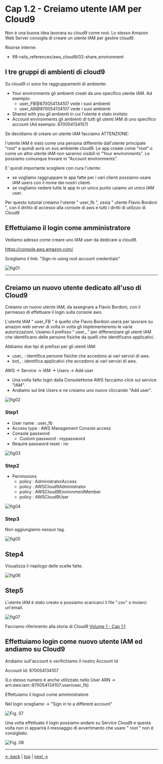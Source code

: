 # <a name="top"></a> Cap 1.2 - Creiamo utente IAM per Cloud9

Non è una buona idea lavorara su cloud9 come root. Lo stesso Amazon Web Server consiglia di creare un utente IAM per gestire cloud9.


Risorse interne:

* 99-rails_references/aws_cloud9/02-share_environment




## I tre gruppi di ambienti di cloud9

Su cloud9 ci sono tre raggruppamenti di ambiente:

- Your environments
    gli ambienti creati da uno specifico utente IAM. Ad esempio:
    - user_FB@870054134107 vede i suoi ambienti
    - user_AB@870054134107 vede i suoi ambienti
- Shared with you
    gli ambienti in cui l'utente è stato invitato
- Account environments
    gli ambienti di tutti gli utenti IAM di uno specifico account (Ad esempio: 870054134107)


Se decidiamo di creare un utente IAM facciamo ATTENZIONE:

l'utente IAM è visto come una persona differente dall'utente principale "root" e quindi avrà un suo ambiente cloud9.
Le app create come "root" o come un altro utente IAM non saranno visibili in "Your environments". Le possiamo comunque trovare in "Account environments".

E' quindi importante scegliere con cura l'utente:

- se vogliamo raggruppare le app fatte per i vari clienti possiamo usare IAM users con il nome dei nostri clienti.
- se vogliamo vedere tutte le app in un unico punto usiamo un unico IAM user. 

Per questo tutorial creiamo l'utente " user_fb ", ossia " utente Flavio Bordoni ", con il diritto di accesso alla console di aws e tutti i diritti di utilizzo di Cloud9




## Effettuiamo il login come amministratore

Vediamo adesso come creare uno IAM user da dedicare a cloud9. 

https://console.aws.amazon.com/

Scegliamo il link: "Sign-in using root account credentials"

![fig01](https://github.com/flaviobordonidev/leanpubabrandnewcms/blob/master/01-base/01-new_app/02_fig01-aws_sign_in_as_root.png)



---
## Creiamo un nuovo utente dedicato all'uso di Cloud9

Creiamo un nuovo utente IAM, da assegnare a Flavio Bordoni, con il permesso di effettuare il login sulla console aws.

L'utente IAM " user_FB " è quello che Flavio Bordoni userà per lavorare su amazon web server di volta in volta gli implementeremo le varie autorizzazioni.
Usiamo il prefisso " user_ " per differenziare gli utenti IAM che identificano delle persone fisiche da quelli che identificano applicativi.

Abbiamo due tipi di prefissi per gli utenti IAM:

- user_ : identifica persone fisiche che accedono ai vari servizi di aws.
- bot_  : identifica applicativi che accedono ai vari servizi di aws.


AWS -> Service -> IAM -> Users -> Add user

- Una volta fatto login dalla ConsoleHome AWS faccaimo click sul service "IAM". 
- Andiamo sul link Users e ne creiamo uno nuovo cliccando "Add user".

![fig02](https://github.com/flaviobordonidev/leanpubabrandnewcms/blob/master/01-base/01-new_app/02_fig02-aws_new_user.png)


### Step1

- User name   : user_fb
- Access type : AWS Management Console access
- Console password 
    - Custom password : mypassword
- Require password reset : no

![fig03](https://github.com/flaviobordonidev/leanpubabrandnewcms/blob/master/01-base/01-new_app/02_fig03-new_user_step1.png)


### Step2

- Permissions 
    - policy : AdministratorAccess
    - policy : AWSCloud9Administrator
    - policy : AWSCloud9EnvironmentMember
    - policy : AWSCloud9User

![fig04](https://github.com/flaviobordonidev/leanpubabrandnewcms/blob/master/01-base/01-new_app/02_fig04-new_user_step2.png)


### Step3

Non aggiungiamo nessun tag.

![fig05](https://github.com/flaviobordonidev/leanpubabrandnewcms/blob/master/01-base/01-new_app/02_fig05-new_user_step3.png)

## Step4

Visualizza il riepilogo delle scelte fatte.

![fig06](https://github.com/flaviobordonidev/leanpubabrandnewcms/blob/master/01-base/01-new_app/02_fig06-new_user_step4.png)

## Step5

L'utente IAM è stato creato e possiamo scaricarci il file ".csv" o inviarci un'email.

![fig07](https://github.com/flaviobordonidev/leanpubabrandnewcms/blob/master/01-base/01-new_app/02_fig07-new_user_step5.png)


Facciamo riferimento alla storia di Cloud9 [Volume 1 - Cap 1.1](#01-base-01-new_app-01-aws_cloud9-story)




## Effettuiamo login come nuovo utente IAM ed andiamo su Cloud9

Andiamo sull'account e verifichiamo il nostro Account Id

Account Id: 870054134107 

(Lo stesso numero è anche utilizzato nello User ARN -> arn:aws:iam::870054134107:user/user_fb)


Effettuiamo il logout come amministratore

Nel login scegliamo -> "Sign in to a different account"

![Fig. 07](chapters/01-base/01-new_app/02_fig07-aws-login-as-iam-user-cloud9.png)

Una volta effettuato il login possiamo andare su Service Cloud9 e questa volta non ci apparirà il messaggio di avvertimento che usare " root " non è consigliato.

![Fig. 08](chapters/01-base/01-new_app/02_fig08-aws_c9_dashboard_IAM_root.png)


---

[<- back](https://github.com/flaviobordonidev/leanpubabrandnewcms/blob/master/01-base/01-new_app/01-aws_cloud9-story.md)
 | [top](#top) |
[next ->](https://github.com/flaviobordonidev/leanpubabrandnewcms/blob/master/01-base/01-new_app/03-aws_cloud9_new_environment.md)
